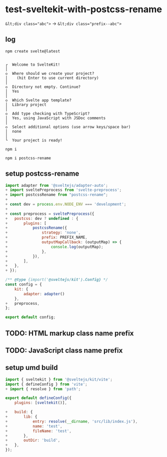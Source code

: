 # test-sveltekit-with-postcss-rename
`&lt;div class="abc">` → `&lt;div class="prefix--abc">`


## log

```
npm create svelte@latest      

```

```

┌  Welcome to SvelteKit!
│
◇  Where should we create your project?
│    (hit Enter to use current directory)
│
◇  Directory not empty. Continue?
│  Yes
│
◇  Which Svelte app template?
│  Library project
│
◇  Add type checking with TypeScript?
│  Yes, using JavaScript with JSDoc comments
│
◇  Select additional options (use arrow keys/space bar)
│  none
│
└  Your project is ready!

```

```
npm i
```

```
npm i postcss-rename
```

## setup postcss-rename

```diff:js:svelte.config.js
import adapter from '@sveltejs/adapter-auto';
+ import sveltePreprocess from 'svelte-preprocess';
+ import postcssRename from "postcss-rename";
+ 
+ const dev = process.env.NODE_ENV === 'development';
+ 
+ const preprocess = sveltePreprocess({
+ 	postcss: dev ? undefined : {
+ 		plugins: [
+ 			postcssRename({
+ 				strategy: 'none',
+ 				prefix: PREFIX_NAME,
+ 				outputMapCallback: (outputMap) => {
+ 					console.log(outputMap);
+ 				},
+ 			}),
+ 		],
+ 	},
+ });

/** @type {import('@sveltejs/kit').Config} */
const config = {
	kit: {
		adapter: adapter()
	},
+ 	preprocess,
};

export default config;

```

## TODO: HTML markup class name prefix

## TODO: JavaScript class name prefix


## setup umd build

```diff:js:vite.config.js
import { sveltekit } from '@sveltejs/kit/vite';
import { defineConfig } from 'vite';
+ import { resolve } from 'path';

export default defineConfig({
	plugins: [sveltekit()],

+ 	build: {
+ 		lib: {
+ 			entry: resolve(__dirname, 'src/lib/index.js'),
+ 			name: 'test',
+ 			fileName: 'test',
+ 		},
+ 		outDir: 'build',
+ 	},
});

```